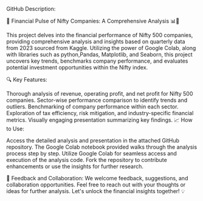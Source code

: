 GitHub Description:

🚀 Financial Pulse of Nifty Companies: A Comprehensive Analysis 📊💼

This project delves into the financial performance of Nifty 500 companies, providing comprehensive analysis and insights based on quarterly data from 2023 sourced from Kaggle. Utilizing the power of Google Colab, along with libraries such as python,Pandas, Matplotlib, and Seaborn, this project uncovers key trends, benchmarks company performance, and evaluates potential investment opportunities within the Nifty index.

🔍 Key Features:

Thorough analysis of revenue, operating profit, and net profit for Nifty 500 companies.
Sector-wise performance comparison to identify trends and outliers.
Benchmarking of company performance within each sector.
Exploration of tax efficiency, risk mitigation, and industry-specific financial metrics.
Visually engaging presentation summarizing key findings.
📈 How to Use:

Access the detailed analysis and presentation in the attached GitHub repository.
The Google Colab notebook provided walks through the analysis process step by step.
Utilize Google Colab for seamless access and execution of the analysis code.
Fork the repository to contribute enhancements or use the insights for further research.

💬 Feedback and Collaboration:
We welcome feedback, suggestions, and collaboration opportunities. Feel free to reach out with your thoughts or ideas for further analysis.
Let's unlock the financial insights together! 💡

